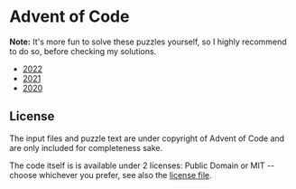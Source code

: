 # Advent of Code

**Note:** It's more fun to solve these puzzles yourself, so I highly recommend to do so, before checking my solutions.

- [2022](2022/)
- [2021](2021/)
- [2020](2020/)

## License

The input files and puzzle text are under copyright of Advent of Code and are only included for completeness sake.

The code itself is is available under 2 licenses: Public Domain or MIT -- choose whichever you prefer, see also the [license file](LICENSE.md).

